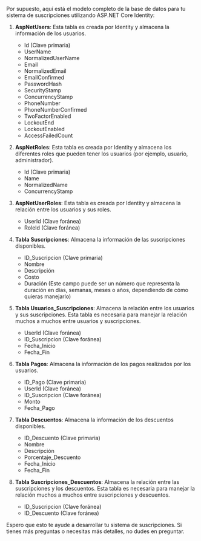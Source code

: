 Por supuesto, aquí está el modelo completo de la base de datos para tu sistema de suscripciones utilizando ASP.NET Core Identity:

1. **AspNetUsers**: Esta tabla es creada por Identity y almacena la información de los usuarios.
   - Id (Clave primaria)
   - UserName
   - NormalizedUserName
   - Email
   - NormalizedEmail
   - EmailConfirmed
   - PasswordHash
   - SecurityStamp
   - ConcurrencyStamp
   - PhoneNumber
   - PhoneNumberConfirmed
   - TwoFactorEnabled
   - LockoutEnd
   - LockoutEnabled
   - AccessFailedCount

2. **AspNetRoles**: Esta tabla es creada por Identity y almacena los diferentes roles que pueden tener los usuarios (por ejemplo, usuario, administrador).
   - Id (Clave primaria)
   - Name
   - NormalizedName
   - ConcurrencyStamp

3. **AspNetUserRoles**: Esta tabla es creada por Identity y almacena la relación entre los usuarios y sus roles.
   - UserId (Clave foránea)
   - RoleId (Clave foránea)

4. **Tabla Suscripciones**: Almacena la información de las suscripciones disponibles.
   - ID_Suscripcion (Clave primaria)
   - Nombre
   - Descripción
   - Costo
   - Duración (Este campo puede ser un número que representa la duración en días, semanas, meses o años, dependiendo de cómo quieras manejarlo)

5. **Tabla Usuarios_Suscripciones**: Almacena la relación entre los usuarios y sus suscripciones. Esta tabla es necesaria para manejar la relación muchos a muchos entre usuarios y suscripciones.
   - UserId (Clave foránea)
   - ID_Suscripcion (Clave foránea)
   - Fecha_Inicio
   - Fecha_Fin

6. **Tabla Pagos**: Almacena la información de los pagos realizados por los usuarios.
   - ID_Pago (Clave primaria)
   - UserId (Clave foránea)
   - ID_Suscripcion (Clave foránea)
   - Monto
   - Fecha_Pago

7. **Tabla Descuentos**: Almacena la información de los descuentos disponibles.
    - ID_Descuento (Clave primaria)
    - Nombre
    - Descripción
    - Porcentaje_Descuento
    - Fecha_Inicio
    - Fecha_Fin

8. **Tabla Suscripciones_Descuentos**: Almacena la relación entre las suscripciones y los descuentos. Esta tabla es necesaria para manejar la relación muchos a muchos entre suscripciones y descuentos.
    - ID_Suscripcion (Clave foránea)
    - ID_Descuento (Clave foránea)

Espero que esto te ayude a desarrollar tu sistema de suscripciones. Si tienes más preguntas o necesitas más detalles, no dudes en preguntar.
